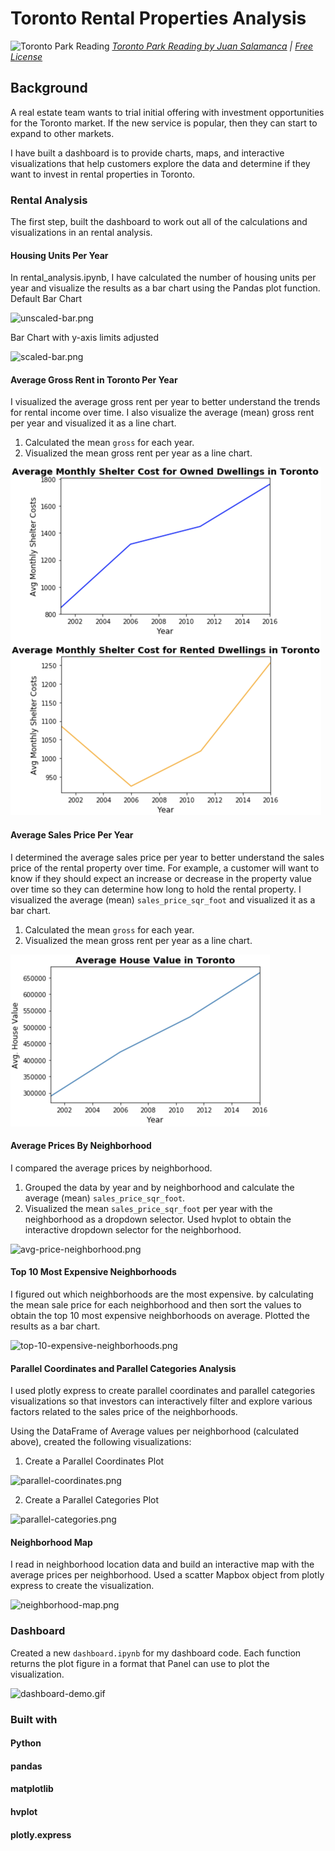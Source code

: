 # Toronto Rental Properties Analysis
![Toronto Park Reading](Images/san-francisco-park-reading.jpg)
*[Toronto Park Reading by Juan Salamanca](https://www.pexels.com/photo/park-san-francisco-reading-61109/) | [Free License](https://www.pexels.com/photo-license/)*

## Background

A real estate team wants to trial initial offering with investment opportunities for the Toronto market. If the new service is popular, then they can start to expand to other markets.

I have built a dashboard is to provide charts, maps, and interactive visualizations that help customers explore the data and determine if they want to invest in rental properties in Toronto.


### Rental Analysis

The first step, built the dashboard to work out all of the calculations and visualizations in an rental analysis.

#### Housing Units Per Year

In rental_analysis.ipynb, I have calculated the number of housing units per year and visualize the results as a bar chart using the Pandas plot function.
Default Bar Chart

  ![unscaled-bar.png](Images/unscaled-bar.png)
  
Bar Chart with y-axis limits adjusted

  ![scaled-bar.png](Images/scaled-bar.png)

#### Average Gross Rent in Toronto Per Year

I visualized the average gross rent per year to better understand the trends for rental income over time. I also visualize the average (mean) gross rent per year and visualized it as a line chart.

1. Calculated the mean `gross` for each year.
2. Visualized the mean gross rent per year as a line chart.

  ![gross-rent.png](Images/gross-rent.png)

 

#### Average Sales Price Per Year

I determined the average sales price per year to better understand the sales price of the rental property over time. For example, a customer will want to know if they should expect an increase or decrease in the property value over time so they can determine how long to hold the rental property. I visualized the average (mean) `sales_price_sqr_foot` and visualized it as a bar chart.

1. Calculated the mean `gross` for each year.
2. Visualized the mean gross rent per year as a line chart.

  ![average-sales.png](Images/average-sales.png)

#### Average Prices By Neighborhood

I compared the average prices by neighborhood.

1. Grouped the data by year and by neighborhood and calculate the average (mean) `sales_price_sqr_foot`.
2. Visualized the mean `sales_price_sqr_foot` per year with the neighborhood as a dropdown selector. Used hvplot to obtain the interactive dropdown selector for the neighborhood.
 
 ![avg-price-neighborhood.png](Images/avg-price-neighborhood.png)


#### Top 10 Most Expensive Neighborhoods

I figured out which neighborhoods are the most expensive. by calculating the mean sale price for each neighborhood and then sort the values to obtain the top 10 most expensive neighborhoods on average. Plotted the results as a bar chart.

![top-10-expensive-neighborhoods.png](Images/top-10-expensive-neighborhoods.png)

#### Parallel Coordinates and Parallel Categories Analysis

I used plotly express to create parallel coordinates and parallel categories visualizations so that investors can interactively filter and explore various factors related to the sales price of the neighborhoods.

Using the DataFrame of Average values per neighborhood (calculated above), created the following visualizations:

1. Create a Parallel Coordinates Plot
 
 ![parallel-coordinates.png](Images/parallel-coordinates.png)


2. Create a Parallel Categories Plot

  ![parallel-categories.png](Images/parallel-categories.png)


#### Neighborhood Map

I read in neighborhood location data and build an interactive map with the average prices per neighborhood. Used a scatter Mapbox object from plotly express to create the visualization.

  ![neighborhood-map.png](Images/neighborhood-map.png)



### Dashboard


Created a new `dashboard.ipynb` for my dashboard code. Each function returns the plot figure in a format that Panel can use to plot the visualization.


  ![dashboard-demo.gif](Images/dashboard-demo.gif)


### Built with
#### Python 
#### pandas
#### matplotlib
#### hvplot
#### plotly.express 



